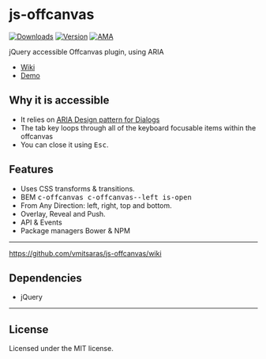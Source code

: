 # js-offcanvas 

[![Downloads](https://img.shields.io/npm/dt/js-offcanvas.svg)](https://www.npmjs.com/package/js-offcanvas) [![Version](https://img.shields.io/npm/v/js-offcanvas.svg)](https://www.npmjs.com/package/js-offcanvas) [![AMA](https://img.shields.io/badge/ask%20me-anything-1abc9c.svg)](http://twitter.com/?status=@vmitsaras) 

jQuery accessible Offcanvas plugin, using ARIA

- [Wiki](https://github.com/vmitsaras/js-offcanvas/wiki)
- [Demo](http://codepen.io/vmitsaras/pen/gwGwJE)

## Why it is accessible

- It relies on <a href="https://www.w3.org/TR/wai-aria-practices/#dialog_modal"><abbr title="Accessible Rich Internet Application">ARIA</abbr> Design pattern for Dialogs</a>
- The tab key loops through all of the keyboard focusable items within the offcanvas
- You can close it using <kbd>Esc</kbd>.

## Features

- Uses CSS transforms & transitions.
- BEM <kbd>c-offcanvas c-offcanvas--left is-open</kbd>
- From Any Direction: left, right, top and bottom.
- Overlay, Reveal and Push.
- API & Events
- Package managers Bower & NPM

***
 https://github.com/vmitsaras/js-offcanvas/wiki


## Dependencies
* jQuery

---

## License
Licensed under the MIT license.
